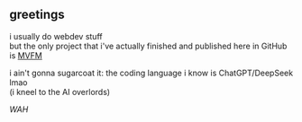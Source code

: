 ## greetings

i usually do webdev stuff</br>
but the only project that i've actually finished and published here in GitHub is [MVFM](https://github.com/CACabusas/MVFM)

i ain't gonna sugarcoat it: the coding language i know is ChatGPT/DeepSeek lmao</br>
(i kneel to the AI overlords)

_WAH_
